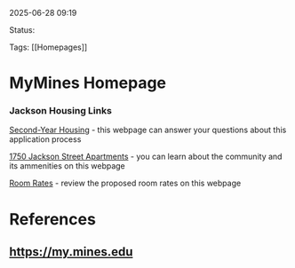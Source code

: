 2025-06-28 09:19

Status: 

Tags: [[Homepages]]

# MyMines Homepage

### Jackson Housing Links
[Second-Year Housing](https://www.mines.edu/residence-life/second-year-housing/) - this webpage can answer your questions about this application process

[1750 Jackson Street Apartments](https://www.mines.edu/residence-life/residence-halls/jackson/) - you can learn about the community and its ammenities on this webpage

[Room Rates](https://www.mines.edu/residence-life/rates/) - review the proposed room rates on this webpage



# References
## https://my.mines.edu
